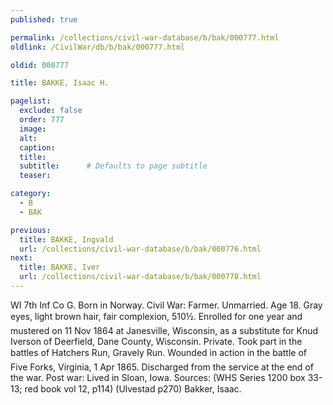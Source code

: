 ```yaml
---
published: true

permalink: /collections/civil-war-database/b/bak/000777.html
oldlink: /CivilWar/db/b/bak/000777.html

oldid: 000777

title: BAKKE, Isaac H.

pagelist:
  exclude: false
  order: 777
  image: 
  alt:
  caption:
  title:
  subtitle:      # Defaults to page subtitle
  teaser:

category: 
  - B 
  - BAK

previous:
  title: BAKKE, Ingvald
  url: /collections/civil-war-database/b/bak/000776.html  
next:
  title: BAKKE, Iver
  url: /collections/civil-war-database/b/bak/000778.html   
---
```

WI 7th Inf Co G. Born in Norway. Civil War: Farmer. Unmarried. Age 18. Gray eyes, light brown hair, fair complexion, 5&#146;10&frac12;&#148;. Enrolled for one year and mustered on 11 Nov 1864 at Janesville, Wisconsin, as a substitute for Knud Iverson of Deerfield, Dane County, Wisconsin. Private. Took part in the battles of Hatcher&#146;s Run, Gravely Run. Wounded in action in the battle of Five Forks, Virginia, 1 Apr 1865. Discharged from the service at the end of the war. Post war: Lived in Sloan, Iowa. Sources: (WHS Series 1200 box 33-13; red book vol 12, p114) (Ulvestad p270) &#147;Bakker, Isaac&#148;.